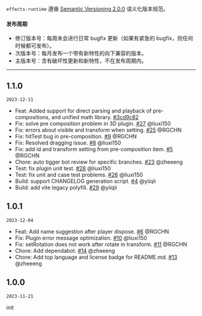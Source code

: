 `effects-runtime` 遵循 [Semantic Versioning 2.0.0](http://semver.org/lang/zh-CN/) 语义化版本规范。

#### 发布周期

- 修订版本号：每周末会进行日常 bugfix 更新（如果有紧急的 bugfix，则任何时候都可发布）。
- 次版本号：每月发布一个带有新特性的向下兼容的版本。
- 主版本号：含有破坏性更新和新特性，不在发布周期内。

---
## 1.1.0

`2023-12-11`

- Feat: Added support for direct parsing and playback of pre-compositions, and unified math library. [#3cd9c82](https://github.com/galacean/effects-runtime/commit/3cd9c8265013407f4aa9b52fe0c838e7ffecb66d)
- Fix: solve pre composition problem in 3D plugin. [#27](https://github.com/galacean/effects-runtime/pull/27) @liuxi150
- Fix: errors about visible and transform when setting. [#25](https://github.com/galacean/effects-runtime/pull/25) @RGCHN
- Fix: hitTest bug in pre-composition. [#9](https://github.com/galacean/effects-runtime/pull/9) @RGCHN
- Fix: Resolved dragging issue. [#8](https://github.com/galacean/effects-runtime/pull/8) @liuxi150
- Fix: add id and transform setting from pre-composition item. [#5](https://github.com/galacean/effects-runtime/pull/5) @RGCHN
- Chore: auto tigger bot review for specific branches. [#23](https://github.com/galacean/effects-runtime/pull/23) @zheeeng
- Test: fix plugin unit test. [#28](https://github.com/galacean/effects-runtime/pull/28) @liuxi150
- Test: fix unit and case test problems. [#26](https://github.com/galacean/effects-runtime/pull/26) @liuxi150
- Build: support CHANGELOG generation script. [#4](https://github.com/galacean/effects-runtime/pull/4) @yiiqii
- Build: add vite legacy polyfill. [#29](https://github.com/galacean/effects-runtime/pull/29) @yiiqii

## 1.0.1

`2023-12-04`

- Feat: Add name suggestion after player dispose. [#6](https://github.com/galacean/effects-runtime/pull/6) @RGCHN
- Fix: Plugin error message optimization. [#10](https://github.com/galacean/effects-runtime/pull/10) @liuxi150
- Fix: setRotation does not work after rotate in transform. [#11](https://github.com/galacean/effects-runtime/pull/11) @RGCHN
- Chore: Add dependabot. [#14](https://github.com/galacean/effects-runtime/pull/14) @zheeeng
- Chore: Add top language and license badge for README.md. [#13](https://github.com/galacean/effects-runtime/pull/13) @zheeeng

## 1.0.0

`2023-11-21`

init
